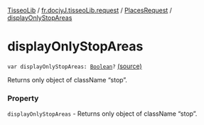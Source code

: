 [TisseoLib](../../index.md) / [fr.docjyJ.tisseoLib.request](../index.md) / [PlacesRequest](index.md) / [displayOnlyStopAreas](./display-only-stop-areas.md)

# displayOnlyStopAreas

`var displayOnlyStopAreas: `[`Boolean`](https://kotlinlang.org/api/latest/jvm/stdlib/kotlin/-boolean/index.html)`?` [(source)](https://github.com/docjyJ/TisseoLib/tree/master/src/main/kotlin/fr/docjyJ/tisseoLib/request/PlacesRequest.kt#L43)

Returns only object of className “stop”.

### Property

`displayOnlyStopAreas` - Returns only object of className “stop”.